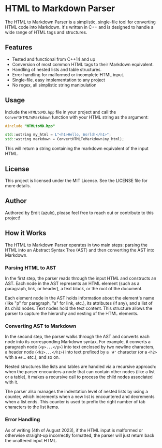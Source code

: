 # HTML to Markdown Parser

The HTML to Markdown Parser is a simplistic, single-file tool for converting HTML code into Markdown. It's written in C++ and is designed to handle a wide range of HTML tags and structures.

## Features
* Tested and functional from C++14 and up
* Conversion of most common HTML tags to their Markdown equivalent.
* Handling of nested lists and table structures.
* Error handling for malformed or incomplete HTML input.
* Single-file, easy implementation to any project
* No regex, all simplistic string manipulation

## Usage
Include the `HTMLtoMD.hpp` file in your project and call the `ConvertHTMLToMarkdown` function with your HTML string as the argument:

```cpp
#include "HTMLtoMD.hpp"

std::wstring my_html = L"<h1>Hello, World!</h1>";
std::wstring markdown = ConvertHTMLToMarkdown(my_html);
```

This will return a string containing the markdown equivalent of the input HTML.

## License
This project is licensed under the MIT License. See the LICENSE file for more details.

## Author
Authored by Erdit (azulx), please feel free to reach out or contribute to this project!

## How it Works
The HTML to Markdown Parser operates in two main steps: parsing the HTML into an Abstract Syntax Tree (AST) and then converting the AST into Markdown.

### Parsing HTML to AST
In the first step, the parser reads through the input HTML and constructs an AST. Each node in the AST represents an HTML element (such as a paragraph, link, or header), a text block, or the root of the document.

Each element node in the AST holds information about the element's name (like "p" for paragraph, "a" for link, etc.), its attributes (if any), and a list of its child nodes. Text nodes hold the text content. This structure allows the parser to capture the hierarchy and nesting of the HTML elements.

### Converting AST to Markdown
In the second step, the parser walks through the AST and converts each node into its corresponding Markdown syntax. For example, it converts a paragraph node (`<p>...</p>`) into text enclosed by two newline characters, a header node (`<h1>...</h1>`) into text prefixed by a `'#'` character (or a `<h2>` with a `##`... etc.), and so on.

Nested structures like lists and tables are handled via a recursive approach: when the parser encounters a node that can contain other nodes (like a list or a table), it makes a recursive call to process the child nodes associated with it.

The parser also manages the indentation level of nested lists by using a counter, which increments when a new list is encountered and decrements when a list ends. This counter is used to prefix the right number of tab characters to the list items.

### Error Handling
As of writing (4th of August 2023), if the HTML input is malformed or otherwise straight-up incorrectly formatted, the parser will just return back the unaltered input HTML. 

